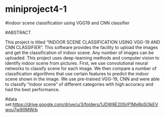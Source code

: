 # miniproject4-1

#indoor scene classification using VGG19 and CNN classifier

#ABSTRACT


This project is titled “INDOOR SCENE CLASSIFICATION USING VGG-19 AND CNN CLASSIFIER”. This software provides the facility to upload the images and get the classification of indoor scene. Any number of images can be uploaded. This project uses deep-learning methods and computer vision to identify indoor scene from pictures. First, we use convolutional neural networks to classify scene for each image. We then compare a number of classification algorithms that use certain features to predict the indoor scene shown in the image. We use pre-trained VGG-19, CNN and were able to classify “indoor scene” of different categories with high accuracy and had the best performance.

#data set:https://drive.google.com/drive/u/3/folders/1JDW8E20SrP1MxRqSl3kEVwou7w90MWrb
